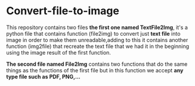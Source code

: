 # Convert-file-to-image

<p>This repository contains two files <b>the first one named TextFile2Img</b>, it's a python file that contains function (file2img) to convert just <b>text file</b> into image in order to make them unreadable,adding to this it contains another function (img2file) that recreate the text file that we had it in the beginning using the image result of the first function.</p>
<p><b>The second file named File2Img</b> contains two functions that do the same things as the functions of the first file but in this function we accept <b>any type file such as PDF, PNG,...</b> </p>
